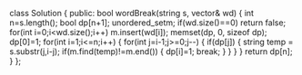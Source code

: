class Solution {
public:
    bool wordBreak(string s, vector<string>& wd) {
        int n=s.length();
        bool dp[n+1];
        unordered_set<string>m;
        if(wd.size()==0)
            return false;
        for(int i=0;i<wd.size();i++)
            m.insert(wd[i]);
        memset(dp, 0, sizeof dp);
        dp[0]=1;
        for(int i=1;i<=n;i++)
        {
            for(int j=i-1;j>=0;j--)
            {
                if(dp[j])
                {
                    string temp = s.substr(j,i-j);
                    if(m.find(temp)!=m.end())
                    {
                        dp[i]=1;
                        break;
                    }
                }
            }
        }
        return dp[n];
    }
};
